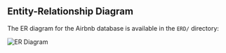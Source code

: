## Entity-Relationship Diagram

The ER diagram for the Airbnb database is available in the `ERD/` directory:

![ER Diagram](https://dbdiagram.io/d/68b096cc777b52b76c0b3ee6)
